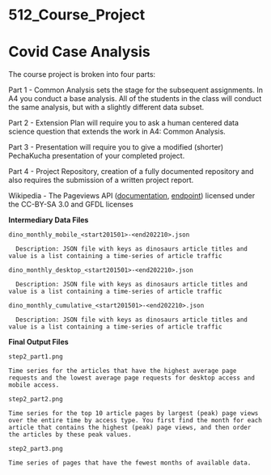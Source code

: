 # 512_Course_Project
# Covid Case Analysis

The course project is broken into four parts: 

Part 1 - Common Analysis sets the stage for the subsequent assignments. In A4 you conduct a base analysis. All of the students in the class will conduct the same analysis, but with a slightly different data subset.

Part 2 - Extension Plan will require you to ask a human centered data science question that extends the work in A4: Common Analysis.

Part 3 - Presentation will require you to give a modified (shorter) PechaKucha presentation of your completed project.

Part 4 - Project Repository, creation of a fully documented repository and also requires the submission of a written project report.

Wikipedia - The Pageviews API ([documentation](https://wikitech.wikimedia.org/wiki/Analytics/AQS/Pageviews), [endpoint](https://wikimedia.org/api/rest_v1/#!/Pageviews_data/get_metrics_pageviews_aggregate_project_access_agent_granularity_start_end)) licensed under the CC-BY-SA 3.0 and GFDL licenses

**Intermediary Data Files**

    dino_monthly_mobile_<start201501>-<end202210>.json

      Description: JSON file with keys as dinosaurs article titles and value is a list containing a time-series of article traffic

    dino_monthly_desktop_<start201501>-<end202210>.json

      Description: JSON file with keys as dinosaurs article titles and value is a list containing a time-series of article traffic

    dino_monthly_cumulative_<start201501>-<end202210>.json

      Description: JSON file with keys as dinosaurs article titles and value is a list containing a time-series of article traffic

**Final Output Files**

    step2_part1.png
    
    Time series for the articles that have the highest average page requests and the lowest average page requests for desktop access and mobile access.
    
    step2_part2.png
    
    Time series for the top 10 article pages by largest (peak) page views over the entire time by access type. You first find the month for each article that contains the highest (peak) page views, and then order the articles by these peak values.
    
    step2_part3.png
    
    Time series of pages that have the fewest months of available data.

